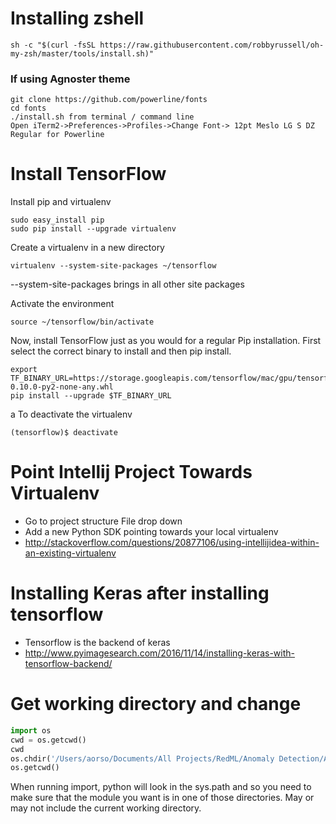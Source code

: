 
# Installing zshell

```shell
sh -c "$(curl -fsSL https://raw.githubusercontent.com/robbyrussell/oh-my-zsh/master/tools/install.sh)"
```

### If using Agnoster theme
```shell
git clone https://github.com/powerline/fonts
cd fonts
./install.sh from terminal / command line
Open iTerm2->Preferences->Profiles->Change Font-> 12pt Meslo LG S DZ Regular for Powerline
```



# Install TensorFlow

Install pip and virtualenv

```shell
sudo easy_install pip
sudo pip install --upgrade virtualenv
```

Create a virtualenv in a new directory

```shell
virtualenv --system-site-packages ~/tensorflow
```
--system-site-packages brings in all other site packages

Activate the environment

```shell
source ~/tensorflow/bin/activate
```

Now, install TensorFlow just as you would for a regular Pip installation. First select the correct binary to install and then pip install.

```shell
export TF_BINARY_URL=https://storage.googleapis.com/tensorflow/mac/gpu/tensorflow-0.10.0-py2-none-any.whl
pip install --upgrade $TF_BINARY_URL
```
a
To deactivate the virtualenv 

```shell 
(tensorflow)$ deactivate
```


# Point Intellij Project Towards Virtualenv

- Go to project structure File drop down
- Add a new Python SDK pointing towards your local virtualenv
- http://stackoverflow.com/questions/20877106/using-intellijidea-within-an-existing-virtualenv


# Installing Keras after installing tensorflow

- Tensorflow is the backend of keras
- http://www.pyimagesearch.com/2016/11/14/installing-keras-with-tensorflow-backend/

# Get working directory and change
```python
import os
cwd = os.getcwd()
cwd
os.chdir('/Users/aorso/Documents/All Projects/RedML/Anomaly Detection/Alex Python Version/alex_liang_anomaly_detection')
os.getcwd()
```

When running import, python will look in the sys.path and so you need to make sure that the module you want is in one of those directories. May or may not include the current working directory.





